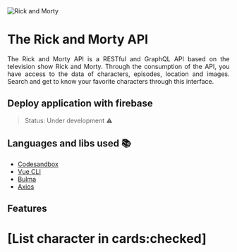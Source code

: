 <img src="https://repository-images.githubusercontent.com/120371205/b6740400-92d4-11ea-8a13-d5f6e0558e9b" alt="Rick and Morty">

# The Rick and Morty API
<p align="justify"> The Rick and Morty API is a RESTful and GraphQL API based on the television show Rick and Morty. Through the consumption of the API, you have access to the data of characters, episodes, location and images. Search and get to know your favorite characters through this interface. </p>

## Deploy application with firebase
> Status: Under development :warning:

## Languages and libs used :books:
- [Codesandbox](https://codesandbox.io/)
- [Vue CLI](https://cli.vuejs.org/)
- [Bulma](https://bulma.io/)
- [Axios](https://www.npmjs.com/package/axios)

## Features
# [List character in cards:checked]

